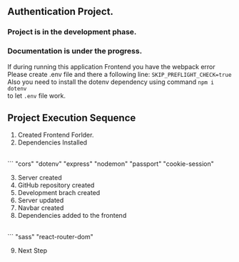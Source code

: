 ## Authentication Project.

### Project is in the development phase.
### Documentation is under the progress.

If during running this application Frontend you have the webpack error
<br/>
Please create .env file and there a following line: ```SKIP_PREFLIGHT_CHECK=true```
<br/>
Also you need to install the  dotenv dependency using command ```npm i dotenv``` 
<br/>
to let ```.env``` file work.


## Project Execution Sequence

1. Created Frontend Forlder.
2. Dependencies Installed 
 <br/>
   ``` 
        "cors"
        "dotenv"
        "express"
        "nodemon"
        "passport" 
        "cookie-session"
        
3. Server created
4. GitHub repository created
5. Development brach created
6. Server updated
7. Navbar created 
8. Dependencies added to the frontend 
<br/>
   ``` 
        "sass"
        "react-router-dom"

9. Next Step
        

        